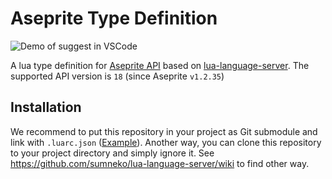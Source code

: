 # Aseprite Type Definition

![Demo of suggest in VSCode](https://gyazo.com/2a91bc263590356d218dbeae3209cfb8.gif)

A lua type definition for [Aseprite API](https://www.aseprite.org/api/) based on [lua-language-server](https://github.com/sumneko/lua-language-server).
The supported API version is `18` (since Aseprite `v1.2.35`)

## Installation

We recommend to put this repository in your project as Git submodule and link with `.luarc.json` ([Example](https://github.com/Tsukina-7mochi/aseprite-scripts)). Another way, you can clone this repository to your project directory and simply ignore it.
See https://github.com/sumneko/lua-language-server/wiki to find other way.
